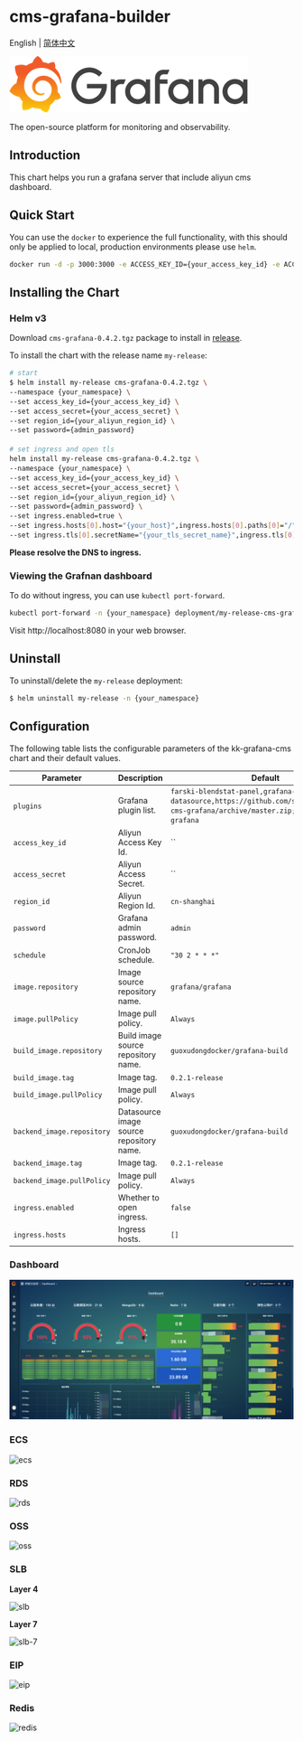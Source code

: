 # cms-grafana-builder

English | [简体中文](README_CN.md)

![grafana](https://raw.githubusercontent.com/grafana/grafana/master/docs/logo-horizontal.png)

The open-source platform for monitoring and observability.

## Introduction

This chart helps you run a grafana server that include aliyun cms dashboard.

## Quick Start

You can use the `docker` to experience the full functionality, with this should only be applied to local, production environments please use `helm`.

```bash
docker run -d -p 3000:3000 -e ACCESS_KEY_ID={your_access_key_id} -e ACCESS_SECRET={your_access_secret}  guoxudongdocker/grafana-cms-run:0.4.2-release
```

## Installing the Chart

### Helm v3

Download `cms-grafana-0.4.2.tgz` package to install in [release](https://github.com/sunny0826/cms-grafana-builder/releases).

To install the chart with the release name `my-release`:

```bash
# start
$ helm install my-release cms-grafana-0.4.2.tgz \
--namespace {your_namespace} \
--set access_key_id={your_access_key_id} \
--set access_secret={your_access_secret} \
--set region_id={your_aliyun_region_id} \
--set password={admin_password}

# set ingress and open tls
helm install my-release cms-grafana-0.4.2.tgz \
--namespace {your_namespace} \
--set access_key_id={your_access_key_id} \
--set access_secret={your_access_secret} \
--set region_id={your_aliyun_region_id} \
--set password={admin_password} \
--set ingress.enabled=true \
--set ingress.hosts[0].host="{your_host}",ingress.hosts[0].paths[0]="/" \
--set ingress.tls[0].secretName="{your_tls_secret_name}",ingress.tls[0].hosts[0]="{your_tls_host}"
```
__Please resolve the DNS to ingress.__

### Viewing the Grafnan dashboard

To do without ingress, you can use `kubectl port-forward`.

```bash
kubectl port-forward -n {your_namespace} deployment/my-release-cms-grafana 8080:8080 &
```

Visit http://localhost:8080 in your web browser.

## Uninstall

To uninstall/delete the `my-release` deployment:

```bash
$ helm uninstall my-release -n {your_namespace}
```

## Configuration

The following table lists the configurable parameters of the kk-grafana-cms chart and their default values.

Parameter                 	 	| Description                        				| Default
------------------------------- | ------------------------------------------------- | ----------------------------------------------------------
`plugins`           	        | Grafana plugin list.         	            		| `farski-blendstat-panel,grafana-simple-json-datasource,https://github.com/sunny0826/aliyun-cms-grafana/archive/master.zip;aliyun-cms-grafana`
`access_key_id`                	| Aliyun Access Key Id.                  			| ``
`access_secret`                	| Aliyun Access Secret.                  			| ``
`region_id`                    	| Aliyun Region Id.                        			| `cn-shanghai`
`password`                    	| Grafana admin password.                  			| `admin`
`schedule`                    	| CronJob schedule.                     			| `"30 2 * * *"`
`image.repository`           	| Image source repository name.         			| `grafana/grafana`
`image.pullPolicy`         		| Image pull policy.                  				| `Always`
`build_image.repository`        | Build image source repository name.         	    | `guoxudongdocker/grafana-build`
`build_image.tag`              	| Image tag.                    		  	    	| `0.2.1-release`
`build_image.pullPolicy`       	| Image pull policy.                 				| `Always`
`backend_image.repository`      | Datasource image source repository name.          | `guoxudongdocker/grafana-build`
`backend_image.tag`             | Image tag.                        		    	| `0.2.1-release`
`backend_image.pullPolicy`      | Image pull policy.                         		| `Always`
`ingress.enabled`         		| Whether to open ingress.             				| `false`
`ingress.hosts`          		| Ingress hosts.                       				| `[]`

### Dashboard

![Dashboard](docs/image/dashboard.png)

### ECS
![ecs](docs/image/ecs.png)

### RDS
![rds](docs/image/rds.png)

### OSS
![oss](docs/image/oss.png)

### SLB

**Layer 4**

![slb](docs/image/slb.png)

**Layer 7**

![slb-7](docs/image/slb-7.png)

### EIP
![eip](docs/image/eip.png)

### Redis
![redis](docs/image/redis.png)


